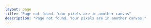 ```yaml
---
layout: page
title: "Page not found. Your pixels are in another canvas"
description: "Page not found. Your pixels are in another canvas."
---  
```

